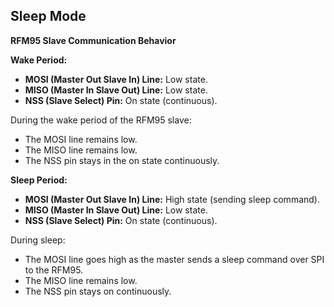 ## Sleep Mode


**RFM95 Slave Communication Behavior**

**Wake Period:**
- **MOSI (Master Out Slave In) Line:** Low state.
- **MISO (Master In Slave Out) Line:** Low state.
- **NSS (Slave Select) Pin:** On state (continuous).

During the wake period of the RFM95 slave:
- The MOSI line remains low.
- The MISO line remains low.
- The NSS pin stays in the on state continuously.

**Sleep Period:**
- **MOSI (Master Out Slave In) Line:** High state (sending sleep command).
- **MISO (Master In Slave Out) Line:** Low state.
- **NSS (Slave Select) Pin:** On state (continuous).

During sleep:
- The MOSI line goes high as the master sends a sleep command over SPI to the RFM95.
- The MISO line remains low.
- The NSS pin stays on continuously.

